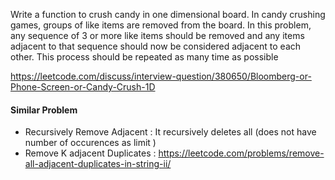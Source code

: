 Write a function to crush candy in one dimensional board. In candy crushing games, groups of like items are removed from the board. In this problem, any sequence of 3 or more like items should be removed and any items adjacent to that sequence should now be considered adjacent to each other. This process should be repeated as many time as possible

https://leetcode.com/discuss/interview-question/380650/Bloomberg-or-Phone-Screen-or-Candy-Crush-1D

#### Similar Problem

- Recursively Remove Adjacent : It recursively deletes all (does not have number of occurences as limit )
- Remove K adjacent Duplicates : https://leetcode.com/problems/remove-all-adjacent-duplicates-in-string-ii/